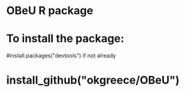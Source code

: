 # OBeU R package
# To install the package:
#install.packages("devtools") if not already
# install_github("okgreece/OBeU")
